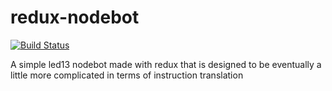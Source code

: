 # redux-nodebot

[![Build Status](https://travis-ci.org/divanvisagie/redux-nodebot.svg?branch=master)](https://travis-ci.org/divanvisagie/redux-nodebot)


A simple led13 nodebot made with redux that is designed to be eventually a little more complicated in terms of instruction translation
